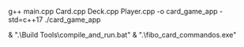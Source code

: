 g++ main.cpp Card.cpp Deck.cpp Player.cpp -o card_game_app -std=c++17
./card_game_app

& ".\Build Tools\compile_and_run.bat"
& ".\fibo_card_commandos.exe"